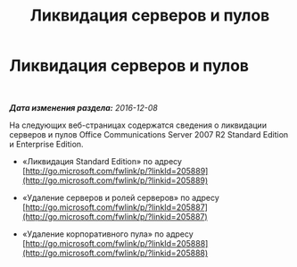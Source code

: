 ﻿---
title: Ликвидация серверов и пулов
TOCTitle: Ликвидация серверов и пулов
ms:assetid: 83bb222c-03f8-46ec-a54d-f80d00dfced2
ms:mtpsurl: https://technet.microsoft.com/ru-ru/library/JJ205053(v=OCS.15)
ms:contentKeyID: 49310366
ms.date: 12/10/2016
mtps_version: v=OCS.15
ms.translationtype: HT
---

# Ликвидация серверов и пулов

 

_**Дата изменения раздела:** 2016-12-08_

На следующих веб-страницах содержатся сведения о ликвидации серверов и пулов Office Communications Server 2007 R2 Standard Edition и Enterprise Edition.

  - «Ликвидация Standard Edition» по адресу [http://go.microsoft.com/fwlink/p/?linkId=205889](http://go.microsoft.com/fwlink/p/?linkid=205889)

  - «Удаление серверов и ролей серверов» по адресу [http://go.microsoft.com/fwlink/p/?linkId=205887](http://go.microsoft.com/fwlink/p/?linkid=205887)

  - «Удаление корпоративного пула» по адресу [http://go.microsoft.com/fwlink/p/?linkId=205888](http://go.microsoft.com/fwlink/p/?linkid=205888)

